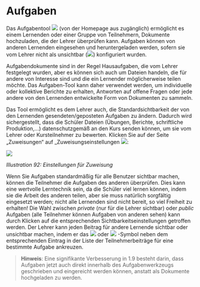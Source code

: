
# Aufgaben

Das Aufgabentool ![](../../.gitbook/assets/graphics58.png) \(von der Homepage aus zugänglich\) ermöglicht es einem Lernenden oder einer Gruppe von Teilnehmern, Dokumente hochzuladen, die der Lehrer überprüfen kann. Aufgaben können von anderen Lernenden eingesehen und heruntergeladen werden, sofern sie vom Lehrer nicht als unsichtbar \(![](../../.gitbook/assets/graphics60.png)\) konfiguriert wurden.

Aufgabendokumente sind in der Regel Hausaufgaben, die vom Lehrer festgelegt wurden, aber es können sich auch um Dateien handeln, die für andere von Interesse sind und die ein Lernender möglicherweise teilen möchte. Das Aufgaben-Tool kann daher verwendet werden, um individuelle oder kollektive Berichte zu erhalten, Antworten auf offene Fragen oder jede andere von den Lernenden entwickelte Form von Dokumenten zu sammeln.

Das Tool ermöglicht es dem Lehrer auch, die Standardsichtbarkeit der von den Lernenden gesendeten/geposteten Aufgaben zu ändern. Dadurch wird sichergestellt, dass die Schüler Dateien (Übungen, Berichte, schriftliche Produktion,...\) datenschutzgemäß an den Kurs senden können, um sie vom Lehrer oder Kursteilnehmer zu bewerten. Klicken Sie auf der Seite „Zuweisungen“ auf _Zuweisungseinstellungen ![](../../.gitbook/assets/graphics61.png):

![](../../.gitbook/assets/graphics63.png)

_Illustration 92: Einstellungen für Zuweisung_

Wenn Sie Aufgaben standardmäßig für alle Benutzer sichtbar machen, können die Teilnehmer die Aufgaben des anderen überprüfen. Dies kann eine wertvolle Lerntechnik sein, da die Schüler viel lernen können, indem sie die Arbeit des anderen teilen, aber sie muss natürlich sorgfältig eingesetzt werden; nicht alle Lernenden sind nicht bereit, so viel Freiheit zu erhalten! Die Wahl zwischen _private_ \(nur für die Lehrer sichtbar\) oder _public_ Aufgaben \(alle Teilnehmer können Aufgaben von anderen sehen\) kann durch Klicken auf die entsprechenden Sichtbarkeitseinstellungen getroffen werden. Der Lehrer kann jeden Beitrag für andere Lernende sichtbar oder unsichtbar machen, indem er das ![](../../.gitbook/assets/graphics62.png) oder ![](../../.gitbook/assets/graphics64.png) -Symbol neben dem entsprechenden Eintrag in der Liste der Teilnehmerbeiträge für eine bestimmte Aufgabe ankreuzen.

> **Hinweis**: Eine signifikante Verbesserung in 1.9 besteht darin, dass Aufgaben jetzt auch direkt innerhalb des Aufgabenwerkzeugs geschrieben und eingereicht werden können, anstatt als Dokumente hochgeladen zu werden.